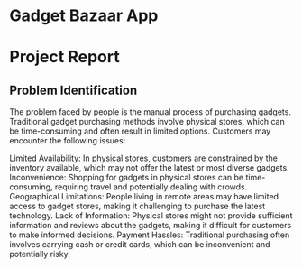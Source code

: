 # Gadget Bazaar App

# Project Report

## Problem Identification

The problem faced by people is the manual process of purchasing gadgets. Traditional gadget purchasing methods involve physical stores, which can be time-consuming and often result in limited options. Customers may encounter the following issues:

Limited Availability: In physical stores, customers are constrained by the inventory available, which may not offer the latest or most diverse gadgets.
Inconvenience: Shopping for gadgets in physical stores can be time-consuming, requiring travel and potentially dealing with crowds.
Geographical Limitations: People living in remote areas may have limited access to gadget stores, making it challenging to purchase the latest technology.
Lack of Information: Physical stores might not provide sufficient information and reviews about the gadgets, making it difficult for customers to make informed decisions.
Payment Hassles: Traditional purchasing often involves carrying cash or credit cards, which can be inconvenient and potentially risky.

